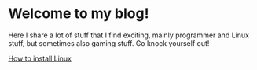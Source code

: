 # Welcome to my blog!
Here I share a lot of stuff that I find exciting, mainly programmer and Linux stuff, but sometimes also gaming stuff. Go knock yourself out!

[How to install Linux](https://codic77.github.io/blog/HOWTOINSTALLLINUX)